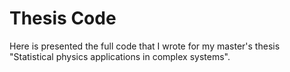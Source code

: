 # Thesis Code

Here is presented the full code that I wrote for my master's thesis "Statistical physics applications in complex systems".
